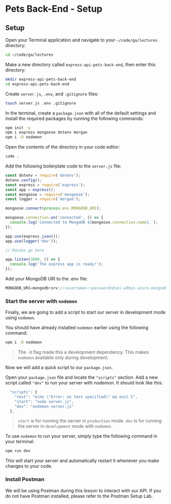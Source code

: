 # Pets Back-End - Setup

## Setup
Open your Terminal application and navigate to your `~/code/ga/lectures` directory:

```bash
cd ~/code/ga/lectures
```

Make a new directory called `express-api-pets-back-end`, then enter this directory:

```bash
mkdir express-api-pets-back-end
cd express-api-pets-back-end
```

Create `server.js`, `.env`, and `.gitignore` files:

```bash
touch server.js .env .gitignore
```

In the terminal, create a `package.json` with all of the default settings and install the required packages by running the following commands:

```bash
npm init -y
npm i express mongoose dotenv morgan
npm i -D nodemon
```

Open the contents of the directory in your code editor:

```bash
code .
```

Add the following boilerplate code to the `server.js` file:

```js
const dotenv = require('dotenv');
dotenv.config();
const express = require('express');
const app = express();
const mongoose = require('mongoose');
const logger = require('morgan');

mongoose.connect(process.env.MONGODB_URI);

mongoose.connection.on('connected', () => {
  console.log(`Connected to MongoDB ${mongoose.connection.name}.`);
});

app.use(express.json());
app.use(logger('dev'));

// Routes go here

app.listen(3000, () => {
  console.log('The express app is ready!');
});
```

Add your MongoDB URI to the .env file:

```js
MONGODB_URI=mongodb+srv://<username>:<password>@sei-w0kys.azure.mongodb.net/pets?retryWrites=true
```

### Start the server with `nodemon`
Finally, we are going to add a script to start our server in development mode using `nodemon`.

You should have already installed `nodemon` earlier using the following command:

```bash
npm i -D nodemon
```
> The `-D` flag made this a development dependency. This makes `nodemon` available only during development.

Now we will add a quick script to our `package.json`.

Open your `package.json` file and locate the `"scripts"` section. Add a new script called `"dev"` to run your server with nodemon. It should look like this:

```js
  "scripts": {
    "test": "echo \"Error: no test specified\" && exit 1",
    "start": "node server.js",
    "dev": "nodemon server.js"
  },
```
> `start` is for running the server in `production` mode. `dev` is for running the server in `development` mode with `nodemon`.

To use `nodemon` to run your server, simply type the following command in your terminal:

```bash
npm run dev
```
This will start your server and automatically restart it whenever you make changes to your code.

### Install Postman

We will be using Postman during this lesson to interact with our API. If you do not have Postman installed, please refer to the Postman Setup Lab.

